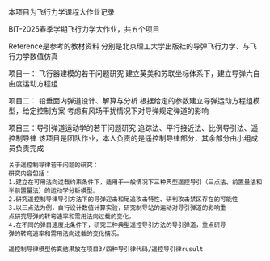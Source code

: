 本项目为飞行力学课程大作业记录

BIT-2025春季学期飞行力学大作业，共五个项目

Reference是参考的教材资料
分别是北京理工大学出版社的导弹飞行力学、与飞行力学数值仿真

项目一： 飞行器建模的若干问题研究
    建立英美和苏联坐标体系下，建立导弹六自由度运动方程组

项目二： 铅垂面内弹道设计、解算与分析
    根据给定的参数建立导弹运动方程组模型，给定控制方案
    考虑有风场干扰情况下对导弹规定弹道的影响

项目三：导引弹道运动学的若干问题研究
    追踪法、平行接近法、比例导引法、遥控制导律
    该项目是团队作业，本人负责的是遥控制导律部分，其余部分由小组成员负责完成
    
    关于遥控制导律若干问题的研究：
    研究内容包括：
    1.建立在可用法向过载约束条件下，适用于一般情况下三种典型遥控导引（三点法、前置量法和半前置量法）的运动学分析模型。
    2.研究遥控制导律导引方法下的导弹迎击和尾追攻击特性、研判攻击禁区存在的可能性
    3.以三点法为例，自行设计数值计算实验，研究制导站的运动对导引弹道的影响重
    点研究导弹的转弯速率和需用法向过载的变化。
    4.在不同的弹目速度比条件下，研究三种典型遥控导引方法的导引弹道，重点研导
    弹的转弯速率和需用法向过载的变化情况。

    遥控制导律模型仿真结果放在项目3/四种导引律代码/遥控导引律rusult